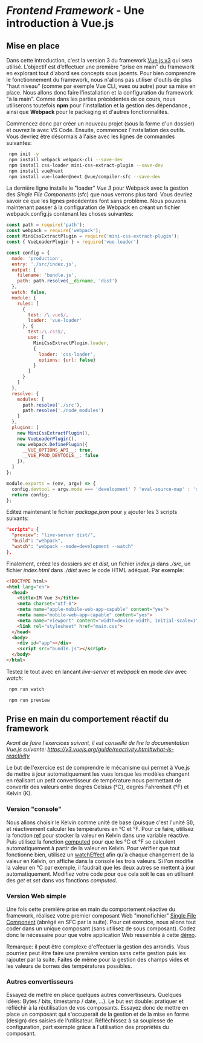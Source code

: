 # *Frontend Framework* - Une introduction à Vue.js


## Mise en place

Dans cette introduction, c'est la version 3 du framework  [Vue.js v3](https://v3.vuejs.org/) qui sera utilisé. L’objectif est d’effectuer une première “prise en main” du framework en explorant tout d'abord ses concepts sous jacents. Pour bien comprendre le fonctionnement du framework, nous n'allons pas utiliser d'outils de plus "haut niveau" (comme par exemple Vue CLI, vuex ou autre) pour sa mise en place. Nous allons donc faire l'installation et la configuration du framework "à la main". Comme dans les parties précédentes de ce cours, nous utiliserons toutefois **npm** pour l'installation et la gestion des dépendance , ainsi que **Webpack** pour le packaging et d'autres fonctionnalités. 

Commencez donc par créer un nouveau projet (sous la forme d'un dossier) et ouvrez le avec VS Code. Ensuite, commencez l'installation des outils. Vous devriez être désormais à l'aise avec les lignes de commandes suivantes:

```bash
 npm init -y
 npm install webpack webpack-cli --save-dev
 npm install css-loader mini-css-extract-plugin --save-dev
 npm install vue@next
 npm install vue-loader@next @vue/compiler-sfc --save-dev 
```
La dernière ligne installe le "loader" *Vue 3* pour Webpack avec la gestion des *Single File Components* (sfc) que nous verrons plus tard. Vous devriez savoir ce que les lignes précédentes font sans problème. Nous pouvons maintenant passer à la configuration de Webpack en créant un fichier webpack.config.js contenant les choses suivantes:

```js
const path = require('path');
const webpack = require('webpack');
const MiniCssExtractPlugin = require('mini-css-extract-plugin');
const { VueLoaderPlugin } = require('vue-loader')

const config = {
  mode: 'production',
  entry: './src/index.js',
  output: {
    filename: 'bundle.js',
    path: path.resolve(__dirname, 'dist')
  },
  watch: false,
  module: {
    rules: [
      {
        test: /\.vue$/,
        loader: 'vue-loader'
      }, {
        test:/\.css$/,
        use: [
          MiniCssExtractPlugin.loader,
          {
            loader: 'css-loader',
            options: {url: false}
          }
        ]
      }
    ]
  },
  resolve: {
    modules: [
      path.resolve('./src'),
      path.resolve('./node_modules')
    ]
  },
  plugins: [
    new MiniCssExtractPlugin(),
    new VueLoaderPlugin(),
    new webpack.DefinePlugin({
      __VUE_OPTIONS_API__: true,
      __VUE_PROD_DEVTOOLS__: false
    }),
  ]
};

module.exports = (env, argv) => {
  config.devtool = argv.mode === 'development' ? 'eval-source-map' : 'source-map';
  return config;
};
```

Editez maintenant le fichier *package.json* pour y ajouter les 3 scripts suivants:
```json
"scripts": {
  "preview": "live-server dist/",
  "build": "webpack",
  "watch": "webpack --mode=development --watch"
},
```

Finalement, créez les dossiers *src* et *dist*, un fichier *index.js* dans *./src*, un fichier *index.html* dans *./dist* avec le code HTML adéquat. Par exemple:

```html
<!DOCTYPE html>
<html lang="en">
  <head>
    <title>IM Vue 3</title>
    <meta charset="utf-8">
    <meta name="apple-mobile-web-app-capable" content="yes">
    <meta name="mobile-web-app-capable" content="yes">
    <meta name="viewport" content="width=device-width, initial-scale=1">
    <link rel="stylesheet" href="main.css">
  </head>
  <body>
    <div id="app"></div>
    <script src="bundle.js"></script>
  </body>
</html>
```
Testez le tout avec en lancant *live-server* et *webpack* en mode *dev* avec *watch*:
```bash
 npm run watch
```
```bash
 npm run preview
```


## Prise en main du comportement réactif du framework

*Avant de faire l'exercices suivant,  il est conseillé de lire la documentation Vue.js suivante: https://v3.vuejs.org/guide/reactivity.html#what-is-reactivity*

Le but de l'exercice est de comprendre le mécanisme qui permet à Vue.js de mettre à jour automatiquement les vues lorsque les modèles changent en réalisant un petit convertisseur de température nous permettant de convertir des valeurs entre degrés Celsius (°C), degrés Fahrenheit (°F) et Kelvin (K).

### Version "console"

Nous allons choisir le Kelvin comme unité de base (puisque c'est l'unité SI),  et réactivement calculer les températures en °C et °F. Pour ce faire, utilisez la fonction [ref](https://v3.vuejs.org/guide/composition-api-introduction.html#reactive-variables-with-ref) pour stocker la valeur en Kelvin dans une variable réactive. Puis utilisez la fonction [computed](https://v3.vuejs.org/guide/reactivity-computed-watchers.html#computed-values) pour que les °C et °F se calculent automatiquement à partir de la valeur en Kelvin. Pour vérifier que tout fonctionne bien, utilisez un [watchEffect](https://v3.vuejs.org/guide/reactivity-computed-watchers.html#watcheffect) afin qu'à chaque changement de la valeur en Kelvin, on affiche dans la console les trois valeurs. Si l'on modifie la valeur en °C par exemple, il faudrait que les deux autres se mettent à jour automatiquement. Modifiez votre code pour que cela soit le cas en utilisant des *get* et *set* dans vos fonctions *computed*.

### Version Web simple

Une fois cette première prise en main du comportement réactive du framework, réalisez votre premier composant Web "monofichier" [Single File Component](https://v3.vuejs.org/guide/single-file-component.html#introduction)  (abrégé en SFC par la suite). Pour cet exercice, nous allons tout coder dans un unique composant (sans utilisez de sous composant). Codez donc le nécessaire pour que votre application Web ressemble à cette [démo](https://chabloz.eu/files/temperatures/).

Remarque: il peut être complexe d'effectuer la gestion des arrondis. Vous pourriez peut être faire une première version sans cette gestion puis les rajouter par la suite. Faites de même pour la gestion des champs vides et les valeurs de bornes des températures possibles.  

### Autres convertisseurs

Essayez de mettre en place quelques autres convertisseurs. Quelques idées: Bytes / bits,  timestamp / date, ...). Le but est double: pratiquer et réfléchir à la réutilisation de vos composants.  Essayez donc de mettre en place un composant qui s'occuperait de la gestion et de la mise en forme (design) des saisies de l'utilisateur. Réfléchissez à sa souplesse de configuration, part exemple grâce à l'utilisation des propriétés du composant.

